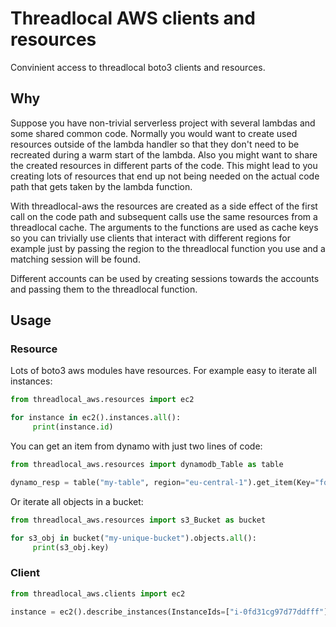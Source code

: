 # Threadlocal AWS clients and resources

Convinient access to threadlocal boto3 clients and resources.

## Why

Suppose you have non-trivial serverless project with several lambdas and
some shared common code. Normally you would want to create used resources
outside of the lambda handler so that they don't need to be recreated
during a warm start of the lambda. Also you might want to share the created
resources in different parts of the code. This might lead to you creating
lots of resources that end up not being needed on the actual code path
that gets taken by the lambda function.

With threadlocal-aws the resources are created as a side effect of the first
call on the code path and subsequent calls use the same resources from a
threadlocal cache. The arguments to the functions are used as cache keys
so you can trivially use clients that interact with different regions for example
just by passing the region to the threadlocal function you use and a matching
session will be found.

Different accounts can be used by creating sessions towards the accounts and
passing them to the threadlocal function.

## Usage

### Resource

Lots of boto3 aws modules have resources. For example easy to iterate all instances:
```python
from threadlocal_aws.resources import ec2

for instance in ec2().instances.all():
     print(instance.id)
```

You can get an item from dynamo with just two lines of code:
```python
from threadlocal_aws.resources import dynamodb_Table as table

dynamo_resp = table("my-table", region="eu-central-1").get_item(Key="foo#bar#123")
```

Or iterate all objects in a bucket:
```python
from threadlocal_aws.resources import s3_Bucket as bucket

for s3_obj in bucket("my-unique-bucket").objects.all():
     print(s3_obj.key)
```

### Client

```python
from threadlocal_aws.clients import ec2

instance = ec2().describe_instances(InstanceIds=["i-0fd31cg97d77ddfff"])
```
